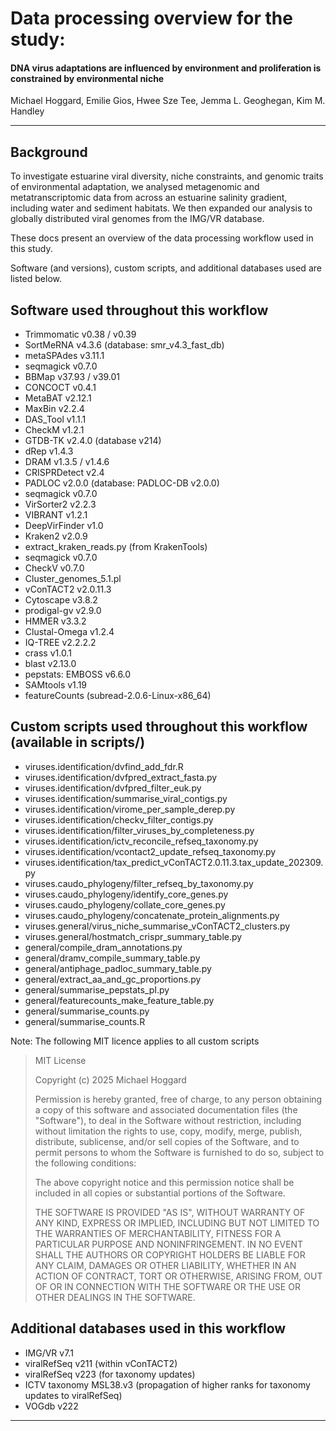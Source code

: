 # Data processing overview for the study: 

#### DNA virus adaptations are influenced by environment and proliferation is constrained by environmental niche  

Michael Hoggard, Emilie Gios, Hwee Sze Tee, Jemma L. Geoghegan, Kim M. Handley

----

## Background

To investigate estuarine viral diversity, niche constraints, and genomic traits of environmental adaptation, we analysed metagenomic and metatranscriptomic data from across an estuarine salinity gradient, including water and sediment habitats. We then expanded our analysis to globally distributed viral genomes from the IMG/VR database. 

These docs present an overview of the data processing workflow used in this study.

Software (and versions), custom scripts, and additional databases used are listed below.

## Software used throughout this workflow

- Trimmomatic v0.38 / v0.39
- SortMeRNA v4.3.6 (database: smr_v4.3_fast_db)
- metaSPAdes v3.11.1
- seqmagick v0.7.0
- BBMap v37.93 / v39.01
- CONCOCT v0.4.1
- MetaBAT v2.12.1
- MaxBin v2.2.4
- DAS_Tool v1.1.1
- CheckM v1.2.1
- GTDB-TK v2.4.0 (database v214)
- dRep v1.4.3
- DRAM v1.3.5 / v1.4.6
- CRISPRDetect v2.4
- PADLOC v2.0.0 (database: PADLOC-DB v2.0.0)
- seqmagick v0.7.0
- VirSorter2 v2.2.3
- VIBRANT v1.2.1
- DeepVirFinder v1.0
- Kraken2 v2.0.9
- extract_kraken_reads.py (from KrakenTools)
- seqmagick v0.7.0
- CheckV v0.7.0
- Cluster_genomes_5.1.pl
- vConTACT2 v2.0.11.3
- Cytoscape v3.8.2
- prodigal-gv v2.9.0
- HMMER v3.3.2
- Clustal-Omega v1.2.4
- IQ-TREE v2.2.2.2
- crass v1.0.1
- blast v2.13.0
- pepstats: EMBOSS v6.6.0
- SAMtools v1.19
- featureCounts (subread-2.0.6-Linux-x86_64)

## Custom scripts used throughout this workflow (available in scripts/)

- viruses.identification/dvfind_add_fdr.R
- viruses.identification/dvfpred_extract_fasta.py
- viruses.identification/dvfpred_filter_euk.py
- viruses.identification/summarise_viral_contigs.py
- viruses.identification/virome_per_sample_derep.py
- viruses.identification/checkv_filter_contigs.py
- viruses.identification/filter_viruses_by_completeness.py
- viruses.identification/ictv_reconcile_refseq_taxonomy.py
- viruses.identification/vcontact2_update_refseq_taxonomy.py 
- viruses.identification/tax_predict_vConTACT2.0.11.3.tax_update_202309.py
- viruses.caudo_phylogeny/filter_refseq_by_taxonomy.py
- viruses.caudo_phylogeny/identify_core_genes.py
- viruses.caudo_phylogeny/collate_core_genes.py
- viruses.caudo_phylogeny/concatenate_protein_alignments.py
- viruses.general/virus_niche_summarise_vConTACT2_clusters.py
- viruses.general/hostmatch_crispr_summary_table.py
- general/compile_dram_annotations.py
- general/dramv_compile_summary_table.py
- general/antiphage_padloc_summary_table.py
- general/extract_aa_and_gc_proportions.py
- general/summarise_pepstats_pI.py
- general/featurecounts_make_feature_table.py
- general/summarise_counts.py
- general/summarise_counts.R

Note: The following MIT licence applies to all custom scripts

> MIT License
> 
> Copyright (c) 2025 Michael Hoggard
> 
> Permission is hereby granted, free of charge, to any person obtaining a copy of this software and associated documentation files (the "Software"), to deal in the Software without restriction, including without limitation the rights to use, copy, modify, merge, publish, distribute, sublicense, and/or sell copies of the Software, and to permit persons to whom the Software is furnished to do so, subject to the following conditions:
> 
> The above copyright notice and this permission notice shall be included in all copies or substantial portions of the Software.
> 
> THE SOFTWARE IS PROVIDED "AS IS", WITHOUT WARRANTY OF ANY KIND, EXPRESS OR IMPLIED, INCLUDING BUT NOT LIMITED TO THE WARRANTIES OF MERCHANTABILITY, FITNESS FOR A PARTICULAR PURPOSE AND NONINFRINGEMENT. IN NO EVENT SHALL THE AUTHORS OR COPYRIGHT HOLDERS BE LIABLE FOR ANY CLAIM, DAMAGES OR OTHER LIABILITY, WHETHER IN AN ACTION OF CONTRACT, TORT OR OTHERWISE, ARISING FROM, OUT OF OR IN CONNECTION WITH THE SOFTWARE OR THE USE OR OTHER DEALINGS IN THE SOFTWARE.

## Additional databases used in this workflow

- IMG/VR v7.1
- viralRefSeq v211 (within vConTACT2)
- viralRefSeq v223 (for taxonomy updates)
- ICTV taxonomy MSL38.v3 (propagation of higher ranks for taxonomy updates to viralRefSeq)
- VOGdb v222

----